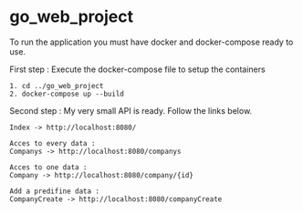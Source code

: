 # go_web_project

To run the application you must have docker and docker-compose ready to use.

First step : Execute the docker-compose file to setup the containers

    1. cd ../go_web_project
    2. docker-compose up --build

Second step : My very small API is ready. Follow the links below.

    Index -> http://localhost:8080/

    Acces to every data :
    Companys -> http://localhost:8080/companys

    Acces to one data :
    Company -> http://localhost:8080/company/{id}

    Add a predifine data :
    CompanyCreate -> http://localhost:8080/companyCreate